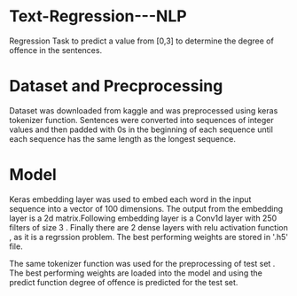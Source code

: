 # Text-Regression---NLP

Regression Task to predict a value from [0,3] to determine the degree of offence in the sentences. 


# Dataset and Precprocessing

Dataset was downloaded from kaggle and was preprocessed using keras tokenizer function. Sentences were converted into sequences of integer values and then padded with 0s in the beginning of each sequence  until each sequence has the same length as the longest sequence.

# Model 

Keras embedding layer was used to embed each word in the input sequence into a vector of 100 dimensions. The output from the embedding layer is a 2d matrix.Following embedding layer is a Conv1d layer with 250 filters of size 3 . Finally there are 2 dense layers with relu activation function , as it is a regrssion problem. The best performing weights are stored in '.h5' file.

The same tokenizer function was used for the preprocessing of test set . The best performing weights are loaded into the model and using the predict function degree of offence is predicted for the test set.





